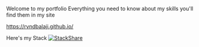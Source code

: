 Welcome to my portfolio
Everything you need to know about my skills you'll find them in my site

https://rvndbalaji.github.io/

Here's my Stack
[![StackShare](https://img.shields.io/badge/tech-stack-0690fa.svg?style=flat)](https://stackshare.io/rvndbalaji/my-stack)
